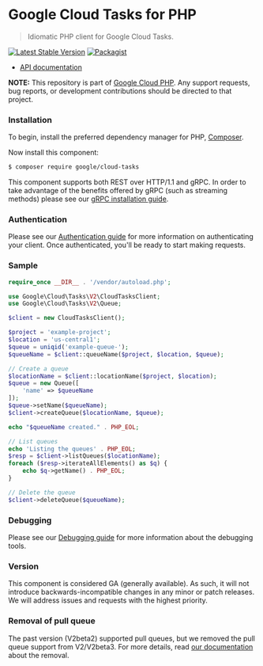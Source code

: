 # Google Cloud Tasks for PHP

> Idiomatic PHP client for Google Cloud Tasks.

[![Latest Stable Version](https://poser.pugx.org/google/cloud-tasks/v/stable)](https://packagist.org/packages/google/cloud-tasks) [![Packagist](https://img.shields.io/packagist/dm/google/cloud-tasks.svg)](https://packagist.org/packages/google/cloud-tasks)

* [API documentation](https://cloud.google.com/php/docs/reference/cloud-tasks/latest)

**NOTE:** This repository is part of [Google Cloud PHP](https://github.com/googleapis/google-cloud-php). Any
support requests, bug reports, or development contributions should be directed to
that project.

### Installation

To begin, install the preferred dependency manager for PHP, [Composer](https://getcomposer.org/).

Now install this component:

```sh
$ composer require google/cloud-tasks
```

This component supports both REST over HTTP/1.1 and gRPC. In order to take advantage of the benefits offered by gRPC (such as streaming methods)
please see our [gRPC installation guide](https://cloud.google.com/php/grpc).


### Authentication

Please see our [Authentication guide](https://github.com/googleapis/google-cloud-php/blob/main/AUTHENTICATION.md) for more information
on authenticating your client. Once authenticated, you'll be ready to start making requests.

### Sample

```php
require_once __DIR__ . '/vendor/autoload.php';

use Google\Cloud\Tasks\V2\CloudTasksClient;
use Google\Cloud\Tasks\V2\Queue;

$client = new CloudTasksClient();

$project = 'example-project';
$location = 'us-central1';
$queue = uniqid('example-queue-');
$queueName = $client::queueName($project, $location, $queue);

// Create a queue
$locationName = $client::locationName($project, $location);
$queue = new Queue([
    'name' => $queueName
]);
$queue->setName($queueName);
$client->createQueue($locationName, $queue);

echo "$queueName created." . PHP_EOL;

// List queues
echo 'Listing the queues' . PHP_EOL;
$resp = $client->listQueues($locationName);
foreach ($resp->iterateAllElements() as $q) {
    echo $q->getName() . PHP_EOL;
}

// Delete the queue
$client->deleteQueue($queueName);
```

### Debugging

Please see our [Debugging guide](https://github.com/googleapis/google-cloud-php/blob/main/DEBUG.md)
for more information about the debugging tools.

### Version

This component is considered GA (generally available). As such, it will not introduce backwards-incompatible changes in
any minor or patch releases. We will address issues and requests with the highest priority.

### Removal of pull queue

The past version (V2beta2) supported pull queues, but we removed the
pull queue support from V2/V2beta3. For more details, read
[our documentation](https://cloud.google.com/tasks/docs/alpha-to-beta#pull)
about the removal.
